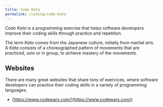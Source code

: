 ```yaml
---
title: Code Kata
permalink: /coding/code-kata
---
```


*Code Kata* is a programming exercise that helps software developers improve their coding skills through practice and repetition.

The term *Kata* comes from the Japanese culture, initially from martial arts. A *Kata* consists of a choreographed pattern of movements that are practiced, solo or in group, to achieve mastery of the movements.

## Websites

There are many great websites that share tons of exercices, where software developers can practice their coding skills in a variety of programming languages.

- [https://www.codewars.com/](https://www.codewars.com/)